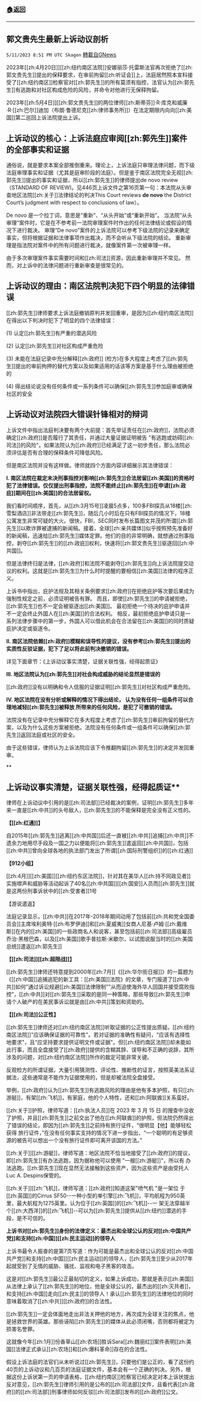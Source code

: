 ###  [:house:返回](README.md)
---


## 郭文贵先生最新上诉动议剖析
`5/11/2023 8:51 PM UTC Skagen` [轉載自GNews](https://gnews.org/articles/1293283)



2023年[[zh:4月20日]][[zh:纽约南区法院]]安娜丽莎·托雷斯法官再次拒绝了[[zh:郭文贵先生]]提出的保释要求，在审前拘留[[zh:听证会]]上，法庭居然照本宣科接受了[[zh:纽约南区]]检察官对[[zh:郭先生]]的所有莫须有指控，法官认为[[zh:郭先生]]有逃跑和对社区构成危险的风险，并命令对他进行无保释拘留。

  

2023年[[zh:5月4日]][[zh:郭文贵先生]]的两位律师[[zh:斯蒂芬]]·R·库克和威廉·R·[[zh:巴尔]]迪加（布朗·鲁德尼克[[zh:律师事务所]]）在法定期限内向向[[zh:美国]]第二巡回上诉法院提出上诉。


## **上诉动议的核心：上诉法庭应审阅[[zh:郭先生]]案件的全部事实和证据**

  

通俗说，就是要求本案全部推倒重来。理论上，上诉法庭只审理法律问题，而下级法庭审理事实和证据（尤其是庭审阶段的法庭）。但是鉴于南区法院完全无视[[zh:郭先生]]提出的事实和证据，所以[[zh:郭先生]]的律师提出de novo review （STANDARD OF REVIEW)。见446页上诉文件之第16页第一句：本法院从头审查地区法院[[zh:关于]]法律结论的判决This Court reviews **de novo** the District Court’s judgment with respect to conclusions of law）。

  

De novo 是一个拉丁词，意思是“重新”、“从头开始”或“重新开始”。 当法院“从头审理”案件时，它是在不参考前一法院审理案件时作出的任何法律结论或假设的情况下进行裁决。 审理“De novo”案件的上诉法院可以参考下级法院的记录来确定事实，但将根据证据和法律事项作出裁决，而不会听从下级法院的结论。 重新审理是指法院对案件中的所有问题进行裁决，就像案件第一次被审理一样。

  

由于多次审理案件事实需要时间和[[zh:司法]]资源，因此重新审理并不常见。 然而，对上诉中的法律问题进行重新审查是很常见的。

  


## **上诉动议的理由：南区法院判决犯下四个明显的法律错误**

  

  

[[zh:郭先生]]律师要求上诉法庭撤销原判并发回重审，是因为[[zh:纽约南区法院]]在得出以下判决时犯下了明显的四个法律错误：

  

(1) 认定[[zh:郭先生]]有严重的潜逃风险

  

(2) 认定[[zh:郭先生]]对社区构成严重危险

  

(3) 未能在法庭记录中充分解释[[zh:政府]] (检方)在多大程度上考虑了[[zh:郭先生]]提出的审前拘押的替代方案以及如果适用的话该等方案是基于什么理由被拒绝的

  

(4) 得出结论说没有任何条件或一系列条件可以确保[[zh:郭先生]]参加庭审或确保社区的安全

  


## **上诉动议对法院四大错误针锋相对的辩词**

  

上诉文件中指出法庭判决要有两个大前提：首先举证责任在[[zh:政府]]，法院必须确定[[zh:政府]]是否履行了其责任，并通过大量证据证明被告 "有逃跑或妨碍[[zh:司法]]的风险"。如果法院认为[[zh:政府]]已经满足了这一初步责任，那么法院必须评估是否有合理的保释条件可降低风险。

  

但是南区法院并没有这样做。律师就四个方面内容详细展示其法律错误：

  

**I. 南区法院在裁定未决刑事指控对影响[[zh:郭先生]]合法居留[[zh:美国]]的资格时犯了法律错误。仅仅提出刑事指控，法院不能终止[[zh:郭先生]]在申请[[zh:政庇]]期间在[[zh:美国]]的合法居留权。**

  

我们看时间顺序，首先，从[[zh:3月15号]]凌晨5点多，100多FBI探员从18楼[[zh:雪梨酒店]]非法带走[[zh:郭先生]]，随后几小时后在只有FBI探员的情况下，18楼公寓发生非常可疑的大火。很快，FBI，SEC同时发布长篇图文并茂的所谓[[zh:郭先生]]以欺诈罪被逮捕的新闻稿。接着，全球[[zh:亲共媒体]]似乎按照预先准备好的新闻稿，迅速给[[zh:郭先生]]媒体定罪。他们的目的非常明确，就想通过刑事指控，剥夺[[zh:郭先生]]的[[zh:政庇]]权利，快速将[[zh:郭文贵先生]]驱逐回[[zh:中共国]]。

  

但是法律终归是法律，[[zh:政府]]和法院不能剥夺[[zh:郭先生]]向上诉法院提交动议的权利。这就是[[zh:郭先生]]为什么时时提醒的要相信[[zh:美国]]法律的程序正义。


上诉书中指出，庇护法规及其相关条例要求[[zh:政府]]在拒绝庇护等次要后果成为强制性规定之前，必须证明被告有罪。 而且，即使[[zh:郭先生]]的申请被拒绝，[[zh:郭先生]]也不一定会被驱逐出[[zh:美国]]。 最初拒绝一个待决的庇护申请并不一定会终止外国人在[[zh:美国]]的合法权利。 相反，最初拒绝庇护申请只是一系列法律步骤中的第一步，外国人可以借此机会在合法留在[[zh:美国]]的同时质疑庇护决定或驱逐令。

  

**II. 南区法院依赖[[zh:政府]]模糊和误导性的提议，没有参考[[zh:郭先生]]提出的实质性反驳证据，犯下了足以将此前判决撤销的错误。**

  

详见下面章节：《上诉动议事实清楚，证据关联性强，经得起质证》 

  

**III. 地区法院认为[[zh:郭先生]]对社会构成威胁的结论显然是错误的**

  

[[zh:政府]]没有以明确和令人信服的证据证明[[zh:郭先生]]对社区构成严重危险。

  

**IV. 地区法院在没有分析或解释的情况下得出结论， 认为没有任何一组条件可以合理地减轻[[zh:郭先生]]被释放 所带来的任何风险，是犯了可撤销的错误。**

  

法院没有在记录中充分解释它在多大程度上考虑了[[zh:郭先生]]审前拘留的替代方案，以及为什么这些方案被拒绝。法院没有任何条件或一组条件可以确保[[zh:郭先生]]返回法庭或社区的安全。

  

由于这些错误，律师认为上诉法院应该下令推翻拘留[[zh:郭先生]]的决定并发回重审。

  

**
## 上诉动议事实清楚，证据关联性强，经得起质证**

  

  

律师在上诉动议中引用的是[[zh:司法部]]已经裁决的案例，证明[[zh:郭先生]]多年来一直是[[zh:中共]]的头号敌人，[[zh:郭先生]]的不能保释是完全没有正义性的。

  

**【[[zh:红通]]】**

  

自2015年[[zh:郭先生]]逃离[[zh:中共国]]后还一直被[[zh:中共]]追捕[[zh:中共]]不遗余力地用尽手段及一国之力以便能将[[zh:郭先生]]遣返回[[zh:中共国]]，包括[[zh:中共]]曾向全球各地的执法部门发出了所谓[[zh:国际刑警组织]]的[[zh:红通]]

  

  

**【912小组】**

  

[[zh:4月]][[zh:美国]][[zh:纽约东区法院]]，针对其在美华人[[zh:持不同政见者]]实施噤声和威胁等活动起诉了40名[[zh:中共国]][[zh:国安]]人员而[[zh:郭先生]]就是这两份刑事诉状中的[[zh:受害者]]1号   

  

【游说遣返】

  

法庭记录显示，[[zh:中共]]在2017年-2018年期间动用了包括前[[zh:共和党全国委员会]]主席埃利奥特·[[zh:布罗伊迪]]和[[zh:夏威夷]]女商人尼基·卢姆·[[zh:戴维斯]]在内的[[zh:美国]]的一些政商名人和说客，甚至包括前[[zh:司法部]]高级雇员乔治·黑根巴森，以及[[zh:美国]]歌手普拉斯·米歇尔，以试图说服当时的[[zh:美国总统]]遣返[[zh:郭先生]]

  

**【[[zh:司法]][[zh:超限战]]】**

  

[[zh:郭先生]]律师还特意提到2000年[[zh:7月]]《[[zh:华尔街日报]]》的一篇题为《[[zh:中国]]追捕逃犯的新工具：[[zh:美国]]法院》的文章，专门报道了[[zh:中共]]如何”通过诉讼规避[[zh:美国]]法律限制””从而迫使海外华人回国并接受腐败指控”，[[zh:中共]]对[[zh:郭先生]]采取的是同一种策略，那些导致[[zh:郭先生]]申请个人破产的在美民事诉讼就是由[[zh:中共]]策划和资助的。

  

**【[[zh:司法]]公正性】**

  

[[zh:郭先生]]律师还对[[zh:纽约南区法院]]听取证据的公正性提出质疑。[[zh:纽约南区法院]]"应该确保证据的可靠性"。若对证据的准确性有疑问，"应该有选择性地要求"，且“应坚持要求提供证明文件或证据"。但[[zh:纽约南区法院]]却未能如此行事，而且全盘接受了[[zh:政府]]提供的含糊其辞、误导和不正确的说辞，其所涉及的问题，对[[zh:纽约南区法院]]所作的裁定可能非常关键。

  

反观检方的所谓证据，大量引用猜测性、评论性、推断性的证言，按照英美法系证据法，这些通常是不能作为证据使用的，但是却被法院全盘接受。

  

举例，[[zh:政府]]认为[[zh:郭先生]]有逃跑风险的理由是他有多本护照，有只[[zh:游艇]]，有架[[zh:飞机]]，有家庭，他的个人特性，还和[[zh:阿联酋]]关系蛮好。

  

[[zh:关于]]护照，律师写道：[[zh:执法人员]]在 2023 年 3 月 15 日 的搜查中没收了护照，并且[[zh:郭先生]]之前交出了他在[[zh:阿联酋]]的护照，但法院仍然得出了错误的结论，即因为[[zh:郭先生]]之前持有旅行证件，“很明显【他】能够轻松获得 旅行证件，”在没有任何事实支持的情况下进一步指出，“一个聪明的有足够资源的被告可以想出一个没有旅行证件即可离开该国的方法。”

  

[[zh:关于]][[zh:游艇]]，律师写道：地区法院不恰当地接受了[[zh:政府]]的提议，即[[zh:郭先生]]有办法逃跑，因为据称他可以使用 "一艘[[zh:游艇]]"，所以有 办法逃跑。[[zh:郭先生]]现在显然无法接触到这些资产，因为这些资产是由受托人Luc A. Despins保管的。

  

[[zh:关于]][[zh:飞机]]，律师写道：[[zh:政府]]知道这架"喷气机 "是一架位 于[[zh:英国]]的Cirrus SF50--一种小型的单引擎[[zh:飞机]]，平均航程为950英里，最大航程为1275英里。认为位于[[zh:英国]]的[[zh:飞机]]--一 架无法穿越半个[[zh:大西洋]]的[[zh:飞机]]--可以为[[zh:郭先生]]提供从[[zh:纽约]]潜逃的手段，是不可信的。

  

**上诉书对[[zh:郭先生]]身份的法律定义：最杰出和全球公认的反对[[zh:中国共产党]]和支持[[zh:中国]][[zh:民主运动]]的领导人**

  

上诉书最令人振奋的是第7页写道：作为可能是最杰出和全球公认的反对[[zh:中国共产党]]和支持[[zh:中国]][[zh:民主运动]]的领导人，[[zh:郭先生]]至少从2017年起就受到了无情的威胁、骚扰、监视和电子黑客的攻击。

  

这是对[[zh:郭先生]]最公正最贴切的定义，如果上诉成功，那就是表示[[zh:美国]]从法律上承认了[[zh:郭先生]]的地位，他是全球公认的，最杰出的[[zh:灭共者]]，和支持[[zh:中国]]走向[[zh:民主]]的领导人！承认[[zh:郭先生]]的法律地位的同时意味着取消了[[zh:中共]][[zh:政府]]的合法性。

  

[[zh:郭先生]]一定会体面地走出非法关押他的地方，再次成为全球关注的焦点，他是拯救世界的英雄。那些诬陷[[zh:郭先生]]的媒体从此必须闭嘴，否则都将被定为损害名誉罪。

  

这就像今年[[zh:1月]]份香草山[[zh:农场]]胜诉Sara[[zh:魏丽红]]案件表明[[zh:美国]]法律正式承认[[zh:农场]]和[[zh:爆料革命]]存在的合法性。

  

  

假设上诉法庭的法官们从未听说过[[zh:郭先生]]，只要他们是公正的，看了这份约40页的上诉动议和几百页的法庭证据文件，基本会有一个正确的判决。另外，根据这份上诉状第一页的申请表格，[[zh:纽约南区]]检察官已经决定对本上诉状提出反对意见，[[zh:郭先生]]律师引用的是公布的[[zh:司法部]]文件，且看代表[[zh:政府]]的[[zh:司法部]]刑事律师如何反驳[[zh:司法部]]发布的[[zh:政府]]公文。
